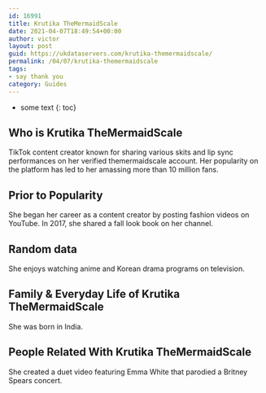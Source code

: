 ```yaml
---
id: 16991
title: Krutika TheMermaidScale
date: 2021-04-07T18:49:54+00:00
author: victor
layout: post
guid: https://ukdataservers.com/krutika-themermaidscale/
permalink: /04/07/krutika-themermaidscale
tags:
- say thank you
category: Guides
---
```


* some text
{: toc}


## Who is Krutika TheMermaidScale



TikTok content creator known for sharing various skits and lip sync performances on her verified themermaidscale account. Her popularity on the platform has led to her amassing more than 10 million fans. 

                
                
                
## Prior to Popularity



She began her career as a content creator by posting fashion videos on YouTube. In 2017, she shared a fall look book on her channel.

                
                
                
## Random data



She enjoys watching anime and Korean drama programs on television.

                
                
                
## Family & Everyday Life of Krutika TheMermaidScale



She was born in India.

                
                
                
## People Related With Krutika TheMermaidScale



She created a duet video featuring Emma White that parodied a Britney Spears concert. 

                
              
            
          
          
          